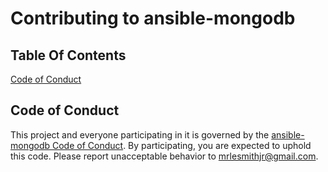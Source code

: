 # Contributing to ansible-mongodb

## Table Of Contents

[Code of Conduct](#code-of-conduct)

## Code of Conduct

This project and everyone participating in it is governed by the [ansible-mongodb Code of Conduct](CODE_OF_CONDUCT.md). By participating, you are expected to uphold this code. Please report unacceptable behavior to [mrlesmithjr@gmail.com](mailto:mrlesmithjr@gmail.com).
